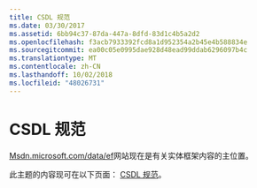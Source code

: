 ```yaml
---
title: CSDL 规范
ms.date: 03/30/2017
ms.assetid: 6bb94c37-87da-447a-8dfd-83d1c4b5a2d2
ms.openlocfilehash: f3acb7933392fcd8a1d952354a2b45e4b588834e
ms.sourcegitcommit: ea00c05e0995dae928d48ead99ddab6296097b4c
ms.translationtype: MT
ms.contentlocale: zh-CN
ms.lasthandoff: 10/02/2018
ms.locfileid: "48026731"
---
```

# <a name="csdl-specification"></a>CSDL 规范
[Msdn.microsoft.com/data/ef](https://msdn.microsoft.com/data/ef)网站现在是有关实体框架内容的主位置。  
  
 此主题的内容现可在以下页面： [CSDL 规范](https://msdn.microsoft.com/data/jj652004)。
